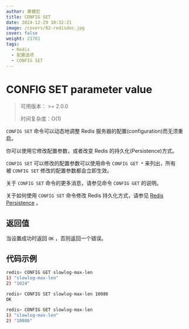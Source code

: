 ```yaml
---
author: 黄健宏
title: CONFIG SET
date: 2024-12-29 10:32:21
image: /covers/02-redisdoc.jpg
cover: false
weight: 21701
tags:
  - Redis
  - 配置选项
  - CONFIG SET
---
```


# CONFIG SET parameter value

> 可用版本： >= 2.0.0
> 
> 时间复杂度：O(1)

`CONFIG SET` 命令可以动态地调整 Redis 服务器的配置(configuration)而无须重启。

你可以使用它修改配置参数，或者改变 Redis 的持久化(Persistence)方式。

`CONFIG SET` 可以修改的配置参数可以使用命令 `CONFIG GET *` 来列出，所有被 `CONFIG SET` 修改的配置参数都会立即生效。

关于 `CONFIG SET` 命令的更多消息，请参见命令 `CONFIG GET` 的说明。

关于如何使用 `CONFIG SET` 命令修改 Redis 持久化方式，请参见 [Redis Persistence](http://redis.io/topics/persistence) 。

## 返回值

当设置成功时返回 `OK` ，否则返回一个错误。

## 代码示例

```bash
redis> CONFIG GET slowlog-max-len
1) "slowlog-max-len"
2) "1024"

redis> CONFIG SET slowlog-max-len 10086
OK

redis> CONFIG GET slowlog-max-len
1) "slowlog-max-len"
2) "10086"
```